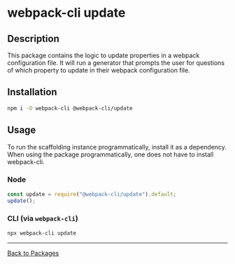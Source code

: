 # webpack-cli update

## Description

This package contains the logic to update properties in a webpack configuration file. It will run a generator that prompts the user for questions of which property to update in their webpack configuration file.

## Installation

```bash
npm i -D webpack-cli @webpack-cli/update
```

## Usage

To run the scaffolding instance programmatically, install it as a dependency. When using the package programmatically, one does not have to install webpack-cli.

### Node
```js
const update = require("@webpack-cli/update").default;
update();
```

### CLI (via `webpack-cli`)
```bash
npx webpack-cli update
```
---
[Back to Packages](https://github.com/webpack/webpack-cli/tree/master/packages)
